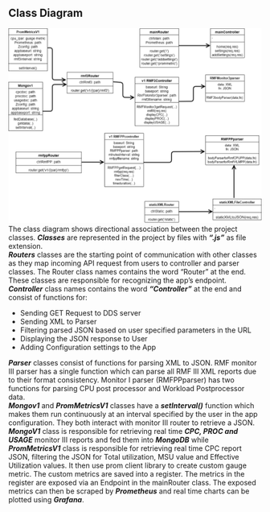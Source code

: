 ## Class Diagram
![](/Documentation/Images/classdiagram.png)  
The class diagram shows directional association between the project classes. ***Classes*** are represented in the project by files with ***“.js”*** as file extension.  
***Routers*** classes are the starting point of communication with other classes as they map incoming API request from users to controller and parser classes. The Router class names contains the word “Router” at the end. These classes are responsible for recognizing the app’s endpoint.  
***Controller*** class names contains the word ***“Controller”*** at the end and consist of functions for: 
- Sending GET Request to DDS server
- Sending XML to Parser
- Filtering parsed JSON based on user specified parameters in the URL
- Displaying the JSON response to User
- Adding Configuration settings to the App  
    
***Parser*** classes consist of functions for parsing XML to JSON. RMF monitor III parser has a single function which can parse all RMF III XML reports due to their format consistency. Monitor I parser (RMFPPparser) has two functions for parsing CPU post processor and Workload Postprocessor data.  
***Mongov1*** and ***PromMetricsV1*** classes have a ***setInterval()*** function which makes them run continuously at an interval specified by the user in the app configuration.   They both interact with monitor III router to retrieve a JSON.  
***MongoV1*** class is responsible for retrieving real time ***CPC, PROC and USAGE*** monitor III reports and fed them into ***MongoDB*** while ***PromMetricsV1*** class is responsible for retrieving real time CPC report JSON, filtering the JSON for Total utilization, MSU value and Effective Utilization values. It then use prom client library to create custom gauge metric. The custom metrics are saved into a register. The metrics in the register are exposed via an Endpoint in the mainRouter class. The exposed metrics can then be scraped by ***Prometheus*** and real time charts can be plotted using ***Grafana***.  
